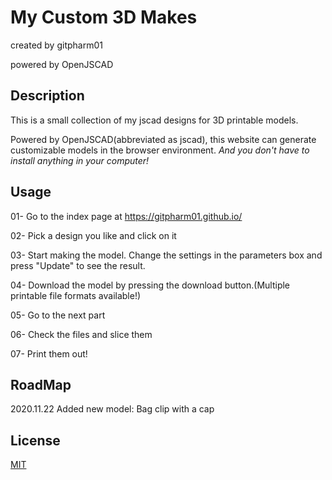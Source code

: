 # My Custom 3D Makes 
created by gitpharm01 

powered by OpenJSCAD
## Description
This is a small collection of my jscad designs for 3D printable models.

Powered by OpenJSCAD(abbreviated as jscad), this website can generate customizable models in the browser environment. *And you don't have to install anything in your computer!*

## Usage
01- Go to the index page at  https://gitpharm01.github.io/

02- Pick a design you like and click on it

03- Start making the model. Change the settings in the parameters box and press "Update" to see the result.

04- Download the model by pressing the download button.(Multiple printable file formats available!)

05- Go to the next part

06- Check the files and slice them

07- Print them out!


## RoadMap
2020.11.22 
Added new model: Bag clip with a cap 

## License
[MIT](https://choosealicense.com/licenses/mit/)


